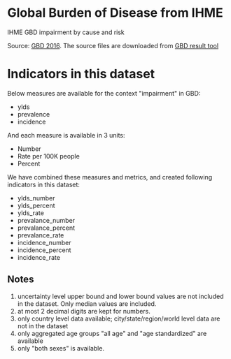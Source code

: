 # Global Burden of Disease from IHME

IHME GBD impairment by cause and risk

Source: [GBD 2016](http://ghdx.healthdata.org/gbd-2016). The source
files are downloaded from [GBD result tool](http://ghdx.healthdata.org/gbd-results-tool)

# Indicators in this dataset

Below measures are available for the context "impairment" in GBD:

- ylds
- prevalence
- incidence

And each measure is available in 3 units:

- Number
- Rate per 100K people
- Percent

We have combined these measures and metrics, and created following
indicators in this dataset:

- ylds_number
- ylds_percent
- ylds_rate
- prevalance_number
- prevalance_percent
- prevalance_rate
- incidence_number
- incidence_percent
- incidence_rate

## Notes

1. uncertainty level upper bound and lower bound values are not
   included in the dataset. Only median values are included.
2. at most 2 decimal digits are kept for numbers.
3. only country level data available; city/state/region/world level
   data are not in the dataset
4. only aggregated age groups "all age" and "age standardized" are
   available
5. only "both sexes" is available.
